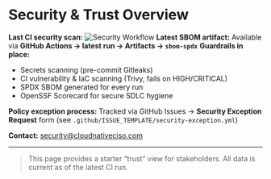 # Security & Trust Overview

**Last CI security scan:** ![Security Workflow](https://github.com/cloudnativeciso/secure-by-default-starter/actions/workflows/security.yml/badge.svg)
**Latest SBOM artifact:** Available via **GitHub Actions → latest run → Artifacts → `sbom-spdx`**
**Guardrails in place:**
- Secrets scanning (pre-commit Gitleaks)
- CI vulnerability & IaC scanning (Trivy, fails on HIGH/CRITICAL)
- SPDX SBOM generated for every run
- OpenSSF Scorecard for secure SDLC hygiene

**Policy exception process:**
Tracked via GitHub Issues → **Security Exception Request** form
(see `.github/ISSUE_TEMPLATE/security-exception.yml`)

**Contact:** [security@cloudnativeciso.com](mailto:security@cloudnativeciso.com)

---

> This page provides a starter “trust” view for stakeholders.
> All data is current as of the latest CI run.
